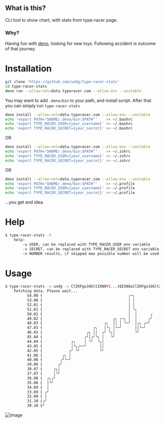 ## What is this?
CLI tool to show chart, with stats from type-racer page.

### Why?
Having fun with [deno](https://deno.land), looking for new toys. Following accident is outcome of that journey.

# Installation

```bash
git clone 'https://github.com/undg/type-racer-stats'
cd type-racer-stats
deno run --allow-net=data.typeracer.com --allow-env --unstable
```

You may want to add `.deno/bin` to your path, and install script.
After that you can simply run `type-racer-stats`

```bash
deno install --allow-net=data.typeracer.com --allow-env --unstable
echo 'export PATH="$HOME/.deno/bin:$PATH"'    >> ~/.bashrc
echo 'export TYPE_RACER_USER={your_username}' >> ~/.bashrc
echo 'export TYPE_RACER_SECRET={your_secret}' >> ~/.bashrc
```
OR
```bash
deno install --allow-net=data.typeracer.com --allow-env --unstable
echo 'export PATH="$HOME/.deno/bin:$PATH"'    >> ~/.zshrc
echo 'export TYPE_RACER_USER={your_username}' >> ~/.zshrc
echo 'export TYPE_RACER_SECRET={your_secret}' >> ~/.zshrc
```
OR
```bash
deno install --allow-net=data.typeracer.com --allow-env --unstable
echo 'export PATH="$HOME/.deno/bin:$PATH"'    >> ~/.profile
echo 'export TYPE_RACER_USER={your_username}' >> ~/.profile
echo 'export TYPE_RACER_SECRET={your_secret}' >> ~/.profile
```
...you get and idea.


# Help

``` bash
$ type-racer-stats -h
    help:
        -u USER, can be replaced with TYPE_RACER_USER env variable
        -s SECRET, can be replaced with TYPE_RACER_SECRET env variable
        -n NUMBER results, if skipped max possible number will be used
```

# Usage

``` bash
$ type-racer-stats -u undg -s ClIKFgoJdGltZXN0Y(...)QISNGoClIKFgoJdGltZXN0YW1wEgkImMuutYL-8QISNGo
    Fetching data. Please wait...
          54.00 ┤                                       ╭─╮
          53.00 ┤                                       │ │
          52.01 ┤                                       │ │
          51.01 ┤                                       │ ╰╮
          50.02 ┤                                       │  │      ╭
          49.02 ┤                                ╭╮ ╭─╮ │  │     ╭╯
          48.03 ┤                            ╭╮  ││ │ ╰─╯  │╭╮ ╭─╯
          47.03 ┤                       ╭╮   │╰╮ │╰─╯      ││╰─╯
          46.03 ┤                    ╭╮ ││  ╭╯ ╰╮│         ╰╯
          45.04 ┤                   ╭╯│╭╯╰╮ │   ╰╯
          44.04 ┤             ╭╮    │ ╰╯  ╰╮│
          43.05 ┤             │╰╮╭──╯      ││
          42.05 ┤            ╭╯ ╰╯         ╰╯
          41.06 ┤         ╭╮ │
          40.06 ┤        ╭╯╰─╯
          39.06 ┤       ╭╯
          38.07 ┤     ╭╮│
          37.07 ┤     │╰╯
          36.08 ┤  ╭╮╭╯
          35.08 ┤  │╰╯
          34.09 ┤  │
          33.09 ┤ ╭╯
          32.09 ┤ │
          31.10 ┤╭╯
          30.10 ┼╯
```
![image](https://user-images.githubusercontent.com/5306983/127060288-5734046f-707c-42bd-a8bc-f387106dd369.png)

